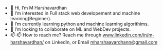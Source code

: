 - 👋 Hi, I’m M Harshavardhan
- 👀 I’m interested in Full stack web developement and machine learning(Beginner).
- 🌱 I’m currently learning python and machine learning algorithims.
- 💞️ I’m looking to collaborate on ML and WebDev projects.
- 📫 📫 How to reach me? Reach me through  www.linkedin.com/in/m-harshavardhan/ on LinkedIn, or Email mharshaavardhann@gmail.com


<!---
harshavardhanm07/harshavardhanm07 is a ✨ special ✨ repository because its `README.md` (this file) appears on your GitHub profile.
You can click the Preview link to take a look at your changes.
--->
